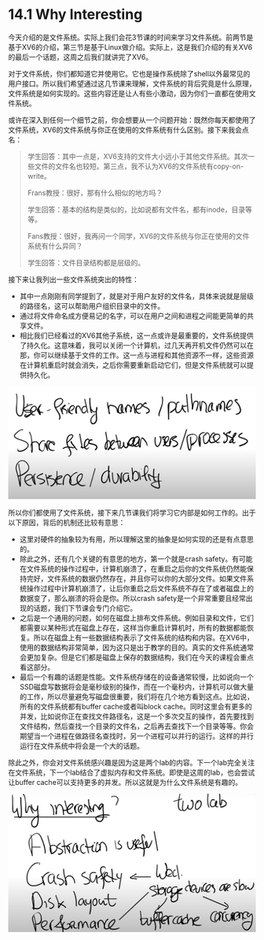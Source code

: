 # 14.1 Why Interesting

今天介绍的是文件系统。实际上我们会花3节课的时间来学习文件系统。前两节是基于XV6的介绍，第三节是基于Linux做介绍。实际上，这是我们介绍的有关XV6的最后一个话题，这周之后我们就讲完了XV6。

对于文件系统，你们都知道它并使用它。它也是操作系统除了shell以外最常见的用户接口。所以我们希望通过这几节课来理解，文件系统的背后究竟是什么原理，文件系统是如何实现的。这些内容还是让人有些小激动，因为你们一直都在使用文件系统。

或许在深入到任何一个细节之前，你会想要从一个问题开始：既然你每天都使用了文件系统，XV6的文件系统与你正在使用的文件系统有什么区别。接下来我会点名：

> 学生回答：其中一点是，XV6支持的文件大小远小于其他文件系统。其次一些文件的文件名也较短。第三点，我不认为XV6的文件系统有copy-on-write。
>
> Frans教授：很好，那有什么相似的地方吗？
>
> 学生回答：基本的结构是类似的，比如说都有文件名，都有inode，目录等等。
>
> Fans教授：很好，我再问一个同学，XV6的文件系统与你正在使用的文件系统有什么异同？
>
> 学生回答：文件目录结构都是层级的。

接下来让我列出一些文件系统突出的特性：

* 其中一点刚刚有同学提到了，就是对于用户友好的文件名，具体来说就是层级的路径名，这可以帮助用户组织目录中的文件。
* 通过将文件命名成方便易记的名字，可以在用户之间和进程之间能更简单的共享文件。
* 相比我们已经看过的XV6其他子系统，这一点或许是最重要的，文件系统提供了持久化。这意味着，我可以关闭一个计算机，过几天再开机文件仍然可以在那，你可以继续基于文件的工作。这一点与进程和其他资源不一样，这些资源在计算机重启时就会消失，之后你需要重新启动它们，但是文件系统就可以提供持久化。

![](../.gitbook/assets/image%20%28585%29.png)

所以你们都使用了文件系统，接下来几节课我们将学习它内部是如何工作的。出于以下原因，背后的机制还比较有意思：

* 这里对硬件的抽象较为有用，所以理解这里的抽象是如何实现的还是有点意思的。
* 除此之外，还有几个关键的有意思的地方，第一个就是crash safety。有可能在文件系统的操作过程中，计算机崩溃了，在重启之后你的文件系统仍然能保持完好，文件系统的数据仍然存在，并且你可以你的大部分文件。如果文件系统操作过程中计算机崩溃了，让后你重启之后文件系统不存在了或者磁盘上的数据变了，那么崩溃的将会是你。所以crash safety是一个非常重要且经常出现的话题，我们下节课会专门介绍它。
* 之后是一个通用的问题，如何在磁盘上排布文件系统。例如目录和文件，它们都需要以某种形式在磁盘上存在，这样当你重启计算机时，所有的数据都能恢复。所以在磁盘上有一些数据结构表示了文件系统的结构和内容。在XV6中，使用的数据结构非常简单，因为这只是出于教学的目的。真实的文件系统通常会更加复杂。但是它们都是磁盘上保存的数据结构，我们在今天的课程会重点看这部分。
* 最后一个有趣的话题是性能。文件系统存储在的设备通常较慢，比如说向一个SSD磁盘写数据将会是毫秒级别的操作，而在一个毫秒内，计算机可以做大量的工作，所以尽量避免写磁盘很重要，我们将在几个地方看到这点。比如说，所有的文件系统都有buffer cache或者叫block cache。同时这里会有更多的并发，比如说你正在查找文件路径名，这是一个多次交互的操作，首先要找到文件结构，然后查找一个目录的文件名，之后再去查找下一个目录等等。你会期望当一个进程在做路径名查找时，另一个进程可以并行的运行。这样的并行运行在文件系统中将会是一个大的话题。

除此之外，你会对文件系统感兴趣是因为这是两个lab的内容。下一个lab完全关注在文件系统，下一个lab结合了虚拟内存和文件系统。即使是这周的lab，也会尝试让buffer cache可以支持更多的并发。所以这就是为什么文件系统是有趣的。

![](../.gitbook/assets/image%20%28586%29.png)

